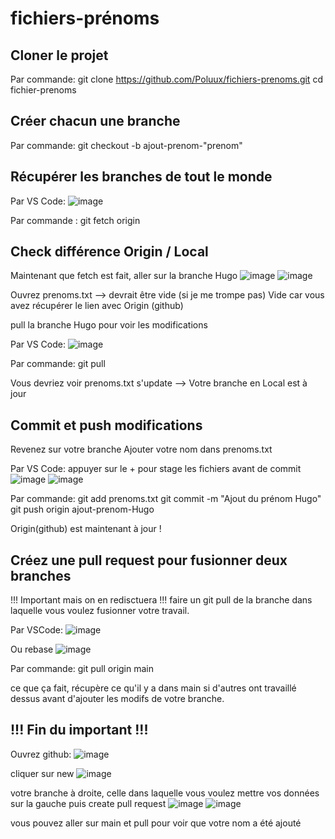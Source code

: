 # fichiers-prénoms

## Cloner le projet
Par commande:
git clone https://github.com/Poluux/fichiers-prenoms.git
cd fichier-prenoms

## Créer chacun une branche
Par commande:
git checkout -b ajout-prenom-"prenom"

## Récupérer les branches de tout le monde
Par VS Code:
![image](https://github.com/user-attachments/assets/99794927-efc6-464e-a280-7cd149e95ace)

Par commande :
git fetch origin

## Check différence Origin / Local
Maintenant que fetch est fait, aller sur la branche Hugo
![image](https://github.com/user-attachments/assets/2eb978c5-b46f-4891-b9e6-bf77ccd20fc8)
![image](https://github.com/user-attachments/assets/eb75a200-dce7-4e11-981f-a905935c6671)


Ouvrez prenoms.txt --> devrait être vide (si je me trompe pas)
Vide car vous avez récupérer le lien avec Origin (github)

pull la branche Hugo pour voir les modifications

Par VS Code:
![image](https://github.com/user-attachments/assets/a66a8f29-1c7c-40dc-82bb-78b26e666b6d)

Par commande:
git pull

Vous devriez voir prenoms.txt s'update --> Votre branche en Local est à jour

## Commit et push modifications
Revenez sur votre branche
Ajouter votre nom dans prenoms.txt

Par VS Code:
appuyer sur le + pour stage les fichiers avant de commit
![image](https://github.com/user-attachments/assets/5f007ac7-e7cc-4d9d-a0e4-5b044762b8c6)
![image](https://github.com/user-attachments/assets/3dca7828-cc4a-4c2e-8fd9-cb9bc4a4a8a1)

Par commande:
git add prenoms.txt
git commit -m "Ajout du prénom Hugo"
git push origin ajout-prenom-Hugo

Origin(github) est maintenant à jour !

## Créez une pull request pour fusionner deux branches

!!! Important mais on en redisctuera !!!
faire un git pull de la branche dans laquelle vous voulez fusionner votre travail.

Par VSCode:
![image](https://github.com/user-attachments/assets/4f3d2578-72ce-47e9-8e27-58bf53d69e1d)

Ou rebase
![image](https://github.com/user-attachments/assets/340f4048-b6c1-43c7-bef9-b2dd7ad790bb)

Par commande:
git pull origin main

ce que ça fait, récupère ce qu'il y a dans main si d'autres ont travaillé dessus avant d'ajouter les modifs de votre branche.

!!! Fin du important !!!
----------------------------------------------------------------------------------------

Ouvrez github:
![image](https://github.com/user-attachments/assets/7b8f5622-c92b-4760-a7b6-efe39c0e165b)

cliquer sur new
![image](https://github.com/user-attachments/assets/5528285f-2ec3-446a-b279-27022c0fc54f)

votre branche à droite, celle dans laquelle vous voulez mettre vos données sur la gauche puis create pull request
![image](https://github.com/user-attachments/assets/ca9d3723-6160-4f8a-822c-9e0f008f5b88)
![image](https://github.com/user-attachments/assets/4be346a5-7f62-40a4-8b1b-3d9847db2378)

vous pouvez aller sur main et pull pour voir que votre nom a été ajouté





